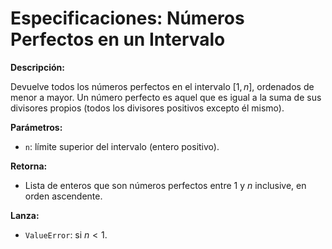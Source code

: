 # Especificaciones: Números Perfectos en un Intervalo

**Descripción:**

Devuelve todos los números perfectos en el intervalo $[1, n]$, ordenados de menor a mayor. Un número perfecto es aquel que es igual a la suma de sus divisores propios (todos los divisores positivos excepto él mismo).

**Parámetros:**

* `n`: límite superior del intervalo (entero positivo).

**Retorna:**

* Lista de enteros que son números perfectos entre 1 y $n$ inclusive, en orden ascendente.

**Lanza:**

* `ValueError`: si $n < 1$.